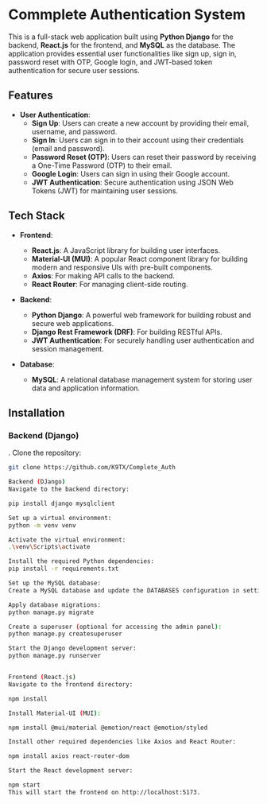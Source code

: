 # Commplete Authentication System

This is a full-stack web application built using **Python Django** for the backend, **React.js** for the frontend, and **MySQL** as the database. The application provides essential user functionalities like sign up, sign in, password reset with OTP, Google login, and JWT-based token authentication for secure user sessions.

## Features

- **User Authentication**:
  - **Sign Up**: Users can create a new account by providing their email, username, and password.
  - **Sign In**: Users can sign in to their account using their credentials (email and password).
  - **Password Reset (OTP)**: Users can reset their password by receiving a One-Time Password (OTP) to their email.
  - **Google Login**: Users can sign in using their Google account.
  - **JWT Authentication**: Secure authentication using JSON Web Tokens (JWT) for maintaining user sessions.

## Tech Stack

- **Frontend**:
  - **React.js**: A JavaScript library for building user interfaces.
  - **Material-UI (MUI)**: A popular React component library for building modern and responsive UIs with pre-built components.
  - **Axios**: For making API calls to the backend.
  - **React Router**: For managing client-side routing.

- **Backend**:
  - **Python Django**: A powerful web framework for building robust and secure web applications.
  - **Django Rest Framework (DRF)**: For building RESTful APIs.
  - **JWT Authentication**: For securely handling user authentication and session management.

- **Database**:
  - **MySQL**: A relational database management system for storing user data and application information.

## Installation

### Backend (Django)

. Clone the repository:
   ```bash
   git clone https://github.com/K9TX/Complete_Auth

Backend (DJango)
Navigate to the backend directory:

pip install django mysqlclient

Set up a virtual environment:
python -m venv venv

Activate the virtual environment:
.\venv\Scripts\activate

Install the required Python dependencies:
pip install -r requirements.txt

Set up the MySQL database:
Create a MySQL database and update the DATABASES configuration in settings.py with your database credentials.

Apply database migrations:
python manage.py migrate

Create a superuser (optional for accessing the admin panel):
python manage.py createsuperuser

Start the Django development server:
python manage.py runserver


Frontend (React.js)
Navigate to the frontend directory:

npm install

Install Material-UI (MUI):

npm install @mui/material @emotion/react @emotion/styled

Install other required dependencies like Axios and React Router:

npm install axios react-router-dom

Start the React development server:

npm start
This will start the frontend on http://localhost:5173.
